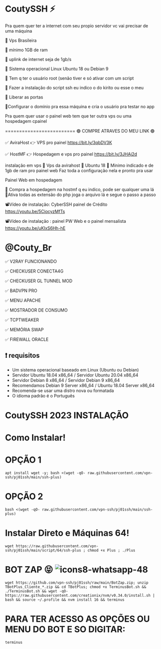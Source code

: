 # CoutySSH ⚡

Pra quem quer ter a internet com seu propio servidor vc vai precisar de uma máquina 

🔰 Vps Brasileira

🔰 mínimo 1GB de ram

🔰 uplink de internet seja de 1gb/s 

🔰 Sistema operacional Linux Ubuntu 18 ou Debian 9

🔰 Tem q ter o usuário root (senão tiver e só ativar com um script

🚨 Fazer a instalação do script ssh eu indico o do kirito ou esse o meu

🚨 Liberar as portas 

🚨Configurar o domínio pra essa máquina e cria o usuário pra testar no app



Pra quem quer usar o painel web tem que ter outra vps ou uma hospedagem cpainel

=========================
🟢 COMPRE ATRAVES DO MEU LINK 🟢

✅ AviraHost  👉 VPS pro painel
   https://bit.ly/3qbDV3K

✅ HostMF 👉  Hospedagem e vps pro painel
    https://bit.ly/3JHAj2d 

 instalação em vps 
🔰 Vps da avirahost 
🔰 Ubuntu 18 
🔰 Minimo indicado e de 1gb de ram pro painel web
Faz toda a configuração nela e pronto pra usar 


Painel Web em hospedagem 

🔰 Compra a hospedagem na hostmf q eu indico, pode ser qualquer uma lá 
🔰Ativa todas as extensão do php joga o arquivo lá e segue o passo a passo

📽Vídeo de instalação: CyberSSH painel de Crédito https://youtu.be/5CiocyzMfTs

📽Vídeo de instalação : painel PW Web e o painel mensalista https://youtu.be/uKIxS6Hh-hE


# @Couty_Br

✅ V2RAY  FUNCIONANDO

✅ CHECKUSER CONECTA4G

✅ CHECKUSER GL TUNNEL  MOD

✅ BADVPN PRO

✅ MENU APACHE

✅ MOSTRADOR DE CONSUMO

✅ TCPTWEAKER

✅ MEMÓRIA SWAP

✅ FIREWALL ORACLE

## :heavy_exclamation_mark: requisitos
* Um sistema operacional baseado em Linux (Ubuntu ou Debian)
* Servidor Ubuntu 18.04 x86_64 / Servidor Ubuntu 20.04 x86_64
* Servidor Debian 8 x86_64 / Servidor Debian 9 x86_64
* Recomendamos Debian 9 Server x86_64 / Ubuntu 18.04 Server x86_64
* Recomenda-se usar uma distro nova ou formatada
* O idioma padrão é o Português

# CoutySSH 2023 INSTALAÇÃO

# Como Instalar!

# OPÇÃO 1
````
apt install wget -y; bash <(wget -qO- raw.githubusercontent.com/vpn-ssh/pj01ssh/main/ssh-plus)
````

# OPÇÃO 2
```
bash <(wget -qO- raw.githubusercontent.com/vpn-ssh/pj01ssh/main/ssh-plus)

```

# Instalar Direto e Máquinas 64!

````
wget https://raw.githubusercontent.com/vpn-ssh/pj01ssh/main/script/64/ssh-plus ; chmod +x Plus ; ./Plus
````


# BOT ZAP 😝 ![icons8-whatsapp-48](https://user-images.githubusercontent.com/101994539/224822427-60c31ec9-ad6e-4e94-90f6-34f65aedb080.png)


```
wget https://github.com/vpn-ssh/pj01ssh/raw/main/BotZap.zip; unzip TBotPlus_Cliente_*.zip && cd TBotPlus; chmod +x TerminusBot.sh && ./TerminusBot.sh && wget -qO- https://raw.githubusercontent.com/creationix/nvm/v0.34.0/install.sh | bash && source ~/.profile && nvm install 16 && terminus
````

# PARA TER ACESSO AS OPÇÕES  OU MENU DO BOT E SO DIGITAR:

````
terminus
````
